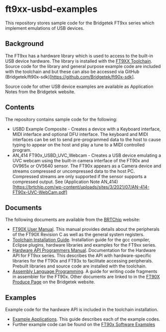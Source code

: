 # ft9xx-usbd-examples
This repository stores sample code for the Bridgetek FT9xx series which implement emulations of USB devices. 

## Background
The FT9xx has a hardware library which is used to access to the built-in USB device hardware. The library is installed with the [FT9XX Toolchain](http://brtchip.com/ft9xx-toolchain/). Source code for the library and general purpose example code are included with the toolchain and but these can also be accessed via GitHub (Bridgetek/ft90x-sdk)[https://github.com/Bridgetek/ft90x-sdk].

Source code for other USB device examples are available as Application Notes from the Bridgetek website.

## Contents
The repository contains sample code for the following:
* USBD Example Composite - Creates a device with a Keyboard interface, MIDI interface and optional DFU interface. The keyboard and MIDI interfaces can be set to send pre-programmed data to the host to cause typing to appear on the host and play a tune to a MIDI controlled program.
* AN_414 FT90x_USBD_UVC_Webcam - Creates a USB device emulating a UVC webcam using the built-in camera interface of the FT90x and OV965x or OV5640 sensor. The FT90x appears as a Camera device and streams compressed or uncompressed data to the host PC. Compressed streams are only supported if the sensor supports a compressed output. See (Application Note AN_414)[https://brtchip.com/wp-content/uploads/sites/3/2021/07/AN-414-FT90x-UVC-WebCam.pdf]

## Documents
The following documents are available from the [BRTChip](https://brtchip.com) website: 
* [FT90X User Manual](https://brtchip.com/wp-content/uploads/Support/Documentation/Application_Notes/ICs/MCU/BRT_AN_020_FT90x_Revision_C_User_Manual.pdf). This manual provides details about the peripherals of the FT90X Revision C as well as the general system registers.
* [Toolchain Installation Guide](https://brtchip.com/wp-content/uploads/Support/Documentation/Installation_Guides/ICs/MCU/AN-325-FT9xx-Tool-Chain-Installation-Guide.pdf). Installation guide for the gcc compiler, Eclipse plugins, hardware libraries and examples for the FT9xx series.
* [Hardware API Programmers Manual](https://brtchip.com/wp-content/uploads/Support/Documentation/Programming_Guides/ICs/MCU/AN_365-FT9xx-API-Programmers-Manual.pdf). Documentation for the Hardware API for FT9xx series. This describes the API with hardware-specific libraries for the FT90x and FT93x to facilitate accessing peripherals. Prebuilt libraries and source code are installed with the toolchain.
* [Assembly Language Programming](https://brtchip.com/wp-content/uploads/Support/Documentation/Programming_Guides/ICs/MCU/AN_342_FT90X_Assembly_Language_Programming_Guide.pdf). A guide for writing code fragments in assembler for the FT90x.
Other documents are linked to in the [FT90X Produce Page](https://brtchip.com/ft900/) on the Bridgetek website.
## Examples
Example code for the hardware API is included in the toolchain installation.
* [Example Applications](https://brtchip.com/wp-content/uploads/Support/Documentation/Application_Notes/ICs/MCU/AN-360-FT9xx-Example-Applications.pdf). This guide describes each of the example codes.
* Further example code can be found on the [FT90x Software Examples](https://brtchip.com/softwareexamples-ft90x/)
